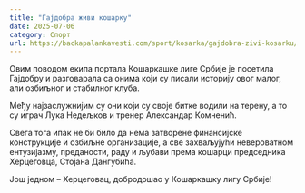 ```yaml
---
title: "Гајдобра живи кошарку"
date: 2025-07-06
category: Спорт
url: https://backapalankavesti.com/sport/kosarka/gajdobra-zivi-kosarku/
---
```


Овим поводом екипа портала Кошаркашке лиге Србије је посетила Гајдобру и разговарала са онима који су писали историју овог малог, али озбиљног и стабилног клуба.

Међу најзаслужнијим су они који су своје битке водили на терену, а то су играч Лука Недељков и тренер Александар Комненић.

Свега тога ипак не би било да нема затворене финансијске конструкције и озбиљне организације, а све захваљујући невероватном ентузијазму, преданости, раду и љубави према кошарци председника Херцеговца, Стојана Дангубића.

Још једном – Херцеговац, добродошао у Кошаркашку лигу Србије!
